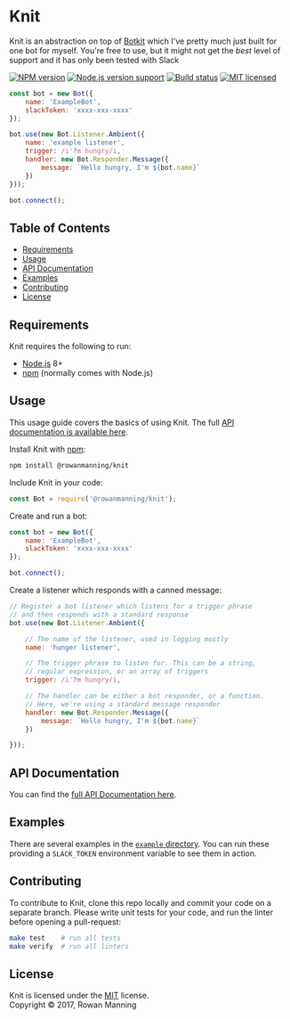 
# Knit

Knit is an abstraction on top of [Botkit] which I've pretty much just built for one bot for myself. You're free to use, but it might not get the _best_ level of support and it has only been tested with Slack

[![NPM version][shield-npm]][info-npm]
[![Node.js version support][shield-node]][info-node]
[![Build status][shield-build]][info-build]
[![MIT licensed][shield-license]][info-license]

```js
const bot = new Bot({
	name: 'ExampleBot',
	slackToken: 'xxxx-xxx-xxxx'
});

bot.use(new Bot.Listener.Ambient({
	name: 'example listener',
	trigger: /i'?m hungry/i,
	handler: new Bot.Responder.Message({
		message: `Hello hungry, I'm ${bot.name}`
	})
}));

bot.connect();
```


## Table of Contents

  * [Requirements](#requirements)
  * [Usage](#usage)
  * [API Documentation](#api-documentation)
  * [Examples](#examples)
  * [Contributing](#contributing)
  * [License](#license)


## Requirements

Knit requires the following to run:

  * [Node.js] 8+
  * [npm] (normally comes with Node.js)


## Usage

This usage guide covers the basics of using Knit. The full [API documentation is available here][api-docs].

Install Knit with [npm]:

```sh
npm install @rowanmanning/knit
```

Include Knit in your code:

```js
const Bot = require('@rowanmanning/knit');
```

Create and run a bot:

```js
const bot = new Bot({
	name: 'ExampleBot',
	slackToken: 'xxxx-xxx-xxxx'
});

bot.connect();
```

Create a listener which responds with a canned message:

```js
// Register a bot listener which listens for a trigger phrase
// and then responds with a standard response
bot.use(new Bot.Listener.Ambient({

	// The name of the listener, used in logging mostly
	name: 'hunger listener',

	// The trigger phrase to listen for. This can be a string,
	// regular expression, or an array of triggers
	trigger: /i'?m hungry/i,

	// The handler can be either a bot responder, or a function.
	// Here, we're using a standard message responder
	handler: new Bot.Responder.Message({
		message: `Hello hungry, I'm ${bot.name}`
	})

}));
```


## API Documentation

You can find the [full API Documentation here][api-docs].


## Examples

There are several examples in the [`example` directory](https://github.com/rowanmanning/knit/tree/master/example). You can run these providing a `SLACK_TOKEN` environment variable to see them in action.


## Contributing

To contribute to Knit, clone this repo locally and commit your code on a separate branch. Please write unit tests for your code, and run the linter before opening a pull-request:

```sh
make test    # run all tests
make verify  # run all linters
```


## License

Knit is licensed under the [MIT] license.<br/>
Copyright &copy; 2017, Rowan Manning



[api-docs]: http://rowanmanning.com/knit
[botkit]: https://botkit.ai/
[mit]: LICENSE
[node.js]: https://nodejs.org/
[npm]: https://www.npmjs.com/

[info-license]: LICENSE
[info-node]: package.json
[info-npm]: https://www.npmjs.com/package/@rowanmanning/knit
[info-build]: https://travis-ci.org/rowanmanning/knit
[shield-license]: https://img.shields.io/badge/license-MIT-blue.svg
[shield-node]: https://img.shields.io/badge/node.js%20support-8-brightgreen.svg
[shield-npm]: https://img.shields.io/npm/v/@rowanmanning/knit.svg
[shield-build]: https://img.shields.io/travis/rowanmanning/knit/master.svg
